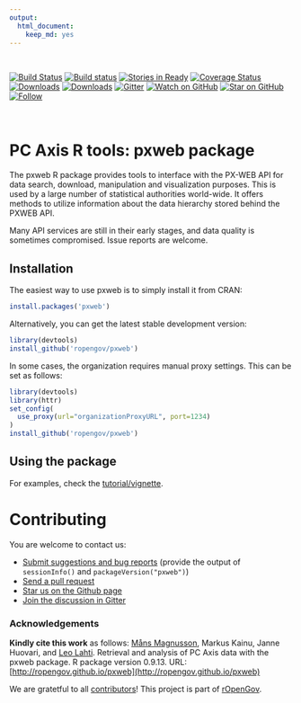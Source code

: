 ```yaml
---
output: 
  html_document: 
    keep_md: yes
---
```





<br>


[![Build Status](https://travis-ci.org/rOpenGov/pxweb.svg?branch=master)](https://travis-ci.org/rOpenGov/pxweb) [![Build status](https://ci.appveyor.com/api/projects/status/40abe0fpxw2jftf3/branch/master?svg=true)](https://ci.appveyor.com/project/MansMeg/pxweb/branch/master)
[![Stories in Ready](https://badge.waffle.io/ropengov/pxweb.png?label=TODO)](http://waffle.io/ropengov/pxweb)
[![Coverage Status](https://coveralls.io/repos/github/rOpenGov/pxweb/badge.svg?branch=master)](https://coveralls.io/github/rOpenGov/pxweb?branch=master)
[![Downloads](http://cranlogs.r-pkg.org/badges/grand-total/pxweb)](https://cran.r-project.org/package=pxweb)
[![Downloads](http://cranlogs.r-pkg.org/badges/pxweb)](https://cran.r-project.org/package=pxweb)
[![Gitter](https://badges.gitter.im/rOpenGov/pxweb.svg)](https://gitter.im/rOpenGov/pxweb?utm_source=badge&utm_medium=badge&utm_campaign=pr-badge)
[![Watch on GitHub][github-watch-badge]][github-watch]
[![Star on GitHub][github-star-badge]][github-star]
[![Follow](https://img.shields.io/twitter/follow/ropengov.svg?style=social)](https://twitter.com/intent/follow?screen_name=ropengov)

<br>

# PC Axis R tools: pxweb package

<!-- README.md is generated from README.Rmd. Please edit that file -->


The pxweb R package provides tools to interface with the PX-WEB API
for data search, download, manipulation and visualization
purposes. This is used by a large number of statistical authorities
world-wide.  It offers methods to utilize information about the data
hierarchy stored behind the PXWEB API.

Many API services are still in their early stages, and data quality is
sometimes compromised. Issue reports are welcome.

## Installation 

The easiest way to use pxweb is to simply install it from CRAN:

```r
install.packages('pxweb')
```

Alternatively, you can get the latest stable development version:

```r
library(devtools)
install_github('ropengov/pxweb')
```

In some cases, the organization requires manual proxy settings. This can be set as follows:

```r
library(devtools)
library(httr)
set_config(
  use_proxy(url="organizationProxyURL", port=1234)
)
install_github('ropengov/pxweb')
```
 
## Using the package

For examples, check the [tutorial/vignette](https://htmlpreview.github.io/?https://github.com/rOpenGov/pxweb/blob/test/vignettes/pxweb.html).  


# Contributing

You are welcome to contact us:

  * [Submit suggestions and bug reports](https://github.com/ropengov/pxweb/issues) (provide the output of `sessionInfo()` and `packageVersion("pxweb")`)
  * [Send a pull request](https://github.com/ropengov/pxweb/)
  * [Star us on the Github page](https://github.com/ropengov/pxweb)
  * [Join the discussion in Gitter](https://gitter.im/rOpenGov/pxweb)  


### Acknowledgements


**Kindly cite this work** as follows: [Måns Magnusson](https://github.com/mansmeg), Markus Kainu, Janne Huovari, and [Leo Lahti](https://github.com/antagomir). Retrieval and analysis of PC Axis data with the pxweb package. R package version 0.9.13. URL: [http://ropengov.github.io/pxweb](http://ropengov.github.io/pxweb)

We are gratetful to all [contributors](https://github.com/rOpenGov/pxweb/graphs/contributors)! This project is part of [rOpenGov](http://ropengov.github.io).




[github-watch-badge]: https://img.shields.io/github/watchers/ropengov/pxweb.svg?style=social
[github-watch]: https://github.com/ropengov/pxweb/watchers
[github-star-badge]: https://img.shields.io/github/stars/ropengov/pxweb.svg?style=social
[github-star]: https://github.com/ropengov/pxweb/stargazers


